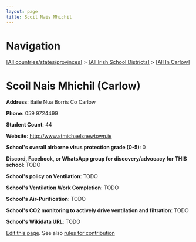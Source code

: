 ```yaml
---
layout: page
title: Scoil Nais Mhichil
---
```

# Navigation

[[All countries/states/provinces]](../../..) > [[All Irish School Districts]](../..) > [[All In Carlow]](..)

# Scoil Nais Mhichil (Carlow)

**Address**: Baile Nua Borris Co Carlow

**Phone**: 059 9724499

**Student Count**: 44

**Website**: <http://www.stmichaelsnewtown.ie>

**School's overall airborne virus protection grade (0-5)**: 0

**Discord, Facebook, or WhatsApp group for discovery/advocacy for THIS school**: TODO

**School's policy on Ventilation**: TODO

**School's Ventilation Work Completion**: TODO

**School's Air-Purification**: TODO

**School's CO2 monitoring to actively drive ventilation and filtration**: TODO

**School's Wikidata URL**: TODO


[Edit this page](https://github.com/ventilate-schools/Ireland/edit/main/./Carlow/Scoil_Nais_Mhichil.md). See also [rules for contribution](../../../contribution-rules/)